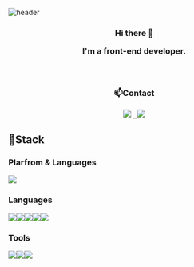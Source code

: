 ![header](https://capsule-render.vercel.app/api?type=waving&color=gradient&height=200&text=Peppermintt&fontAlign=70&fontAlignY=40&animation=twinkling)

 <h3 align="center">Hi there 👋

I'm a front-end developer.
<br/>
<br/>
<br/>
<h3 align="center">📫Contact</h3>
<div align="center">
  <a href="https://cheri.tistory.com/"><img src="https://img.shields.io/badge/Notion-black?style=flat-square&logo=Notion&logoColor=white"/></a>
  <a href="pride0504@gmail.com"> &nbsp <img src="https://img.shields.io/badge/Gmail-EA4335?style=flat-square&logo=Gmail&logoColor=white"/></a>
 </div>

## 📌Stack
### Plarfrom & Languages

<img src="https://img.shields.io/badge/React-61DAFB?style=flat-square&logo=React&logoColor=white"/>

### Languages
<img src="https://img.shields.io/badge/JavaScript-F7DF1E?style=flat-square&logo=JavaScript&logoColor=white"/><img src="https://img.shields.io/badge/HTML5-E34F26?style=flat-square&logo=HTML5&logoColor=white"/><img src="https://img.shields.io/badge/css3-1572B6?style=flat-square&logo=css3&logoColor=white"/><img src="https://img.shields.io/badge/Python-3776AB?style=flat-square&logo=Python&logoColor=white"/><img src="https://img.shields.io/badge/c-A8B9CC?style=flat-square&logo=c&logoColor=white"/>


### Tools

<img src="https://img.shields.io/badge/GitHub-black?style=flat-square&logo=GitHub&logoColor=white"/><img src="https://img.shields.io/badge/firebase-yellow?style=flat-square&logo=firebase&logoColor=black"/><img src="https://img.shields.io/badge/notion-black?style=flat-square&logo=notion&logoColor=white"/>


<!--
**peppermintt0504/peppermintt0504** is a ✨ _special_ ✨ repository because its `README.md` (this file) appears on your GitHub profile.

Here are some ideas to get you started:

- 🔭 I’m currently working on ...
- 🌱 I’m currently learning ...
- 👯 I’m looking to collaborate on ...
- 🤔 I’m looking for help with ...
- 💬 Ask me about ...
- 📫 How to reach me: ...
- 😄 Pronouns: ...
- ⚡ Fun fact: ...
-->
